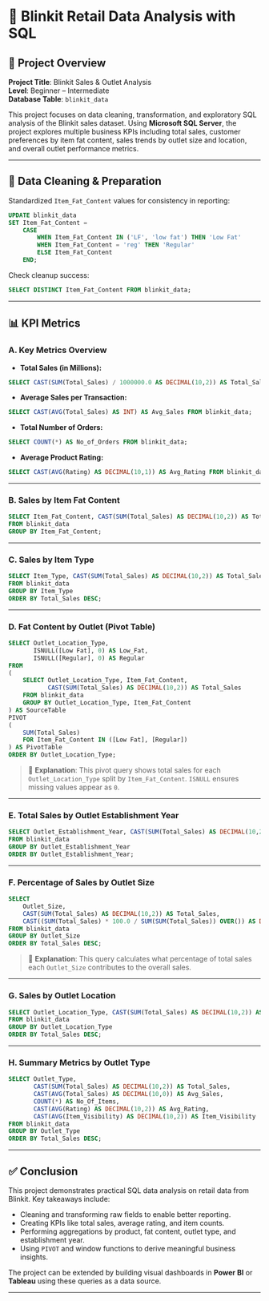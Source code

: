 # 🛒 Blinkit Retail Data Analysis with SQL

## 📌 Project Overview

**Project Title**: Blinkit Sales & Outlet Analysis  
**Level**: Beginner – Intermediate  
**Database Table**: `blinkit_data`

This project focuses on data cleaning, transformation, and exploratory SQL analysis of the Blinkit sales dataset. Using **Microsoft SQL Server**, the project explores multiple business KPIs including total sales, customer preferences by item fat content, sales trends by outlet size and location, and overall outlet performance metrics.

---

## 🧽 Data Cleaning & Preparation

Standardized `Item_Fat_Content` values for consistency in reporting:

```sql
UPDATE blinkit_data
SET Item_Fat_Content = 
    CASE 
        WHEN Item_Fat_Content IN ('LF', 'low fat') THEN 'Low Fat'
        WHEN Item_Fat_Content = 'reg' THEN 'Regular'
        ELSE Item_Fat_Content
    END;
```

Check cleanup success:
```sql
SELECT DISTINCT Item_Fat_Content FROM blinkit_data;
```

---

## 📊 KPI Metrics

### A. Key Metrics Overview

- **Total Sales (in Millions):**
```sql
SELECT CAST(SUM(Total_Sales) / 1000000.0 AS DECIMAL(10,2)) AS Total_Sales_Million FROM blinkit_data;
```

- **Average Sales per Transaction:**
```sql
SELECT CAST(AVG(Total_Sales) AS INT) AS Avg_Sales FROM blinkit_data;
```

- **Total Number of Orders:**
```sql
SELECT COUNT(*) AS No_of_Orders FROM blinkit_data;
```

- **Average Product Rating:**
```sql
SELECT CAST(AVG(Rating) AS DECIMAL(10,1)) AS Avg_Rating FROM blinkit_data;
```

---

### B. Sales by Item Fat Content
```sql
SELECT Item_Fat_Content, CAST(SUM(Total_Sales) AS DECIMAL(10,2)) AS Total_Sales
FROM blinkit_data
GROUP BY Item_Fat_Content;
```

---

### C. Sales by Item Type
```sql
SELECT Item_Type, CAST(SUM(Total_Sales) AS DECIMAL(10,2)) AS Total_Sales
FROM blinkit_data
GROUP BY Item_Type
ORDER BY Total_Sales DESC;
```

---

### D. Fat Content by Outlet (Pivot Table)
```sql
SELECT Outlet_Location_Type, 
       ISNULL([Low Fat], 0) AS Low_Fat, 
       ISNULL([Regular], 0) AS Regular
FROM 
(
    SELECT Outlet_Location_Type, Item_Fat_Content, 
           CAST(SUM(Total_Sales) AS DECIMAL(10,2)) AS Total_Sales
    FROM blinkit_data
    GROUP BY Outlet_Location_Type, Item_Fat_Content
) AS SourceTable
PIVOT 
(
    SUM(Total_Sales) 
    FOR Item_Fat_Content IN ([Low Fat], [Regular])
) AS PivotTable
ORDER BY Outlet_Location_Type;
```

> 📌 **Explanation**: This pivot query shows total sales for each `Outlet_Location_Type` split by `Item_Fat_Content`. `ISNULL` ensures missing values appear as `0`.

---

### E. Total Sales by Outlet Establishment Year
```sql
SELECT Outlet_Establishment_Year, CAST(SUM(Total_Sales) AS DECIMAL(10,2)) AS Total_Sales
FROM blinkit_data
GROUP BY Outlet_Establishment_Year
ORDER BY Outlet_Establishment_Year;
```

---

### F. Percentage of Sales by Outlet Size
```sql
SELECT 
    Outlet_Size, 
    CAST(SUM(Total_Sales) AS DECIMAL(10,2)) AS Total_Sales,
    CAST((SUM(Total_Sales) * 100.0 / SUM(SUM(Total_Sales)) OVER()) AS DECIMAL(10,2)) AS Sales_Percentage
FROM blinkit_data
GROUP BY Outlet_Size
ORDER BY Total_Sales DESC;
```

> 📌 **Explanation**: This query calculates what percentage of total sales each `Outlet_Size` contributes to the overall sales.

---

### G. Sales by Outlet Location
```sql
SELECT Outlet_Location_Type, CAST(SUM(Total_Sales) AS DECIMAL(10,2)) AS Total_Sales
FROM blinkit_data
GROUP BY Outlet_Location_Type
ORDER BY Total_Sales DESC;
```

---

### H. Summary Metrics by Outlet Type
```sql
SELECT Outlet_Type, 
       CAST(SUM(Total_Sales) AS DECIMAL(10,2)) AS Total_Sales,
       CAST(AVG(Total_Sales) AS DECIMAL(10,0)) AS Avg_Sales,
       COUNT(*) AS No_Of_Items,
       CAST(AVG(Rating) AS DECIMAL(10,2)) AS Avg_Rating,
       CAST(AVG(Item_Visibility) AS DECIMAL(10,2)) AS Item_Visibility
FROM blinkit_data
GROUP BY Outlet_Type
ORDER BY Total_Sales DESC;
```

---

## ✅ Conclusion

This project demonstrates practical SQL data analysis on retail data from Blinkit. Key takeaways include:

- Cleaning and transforming raw fields to enable better reporting.
- Creating KPIs like total sales, average rating, and item counts.
- Performing aggregations by product, fat content, outlet type, and establishment year.
- Using `PIVOT` and window functions to derive meaningful business insights.

The project can be extended by building visual dashboards in **Power BI** or **Tableau** using these queries as a data source.

---
